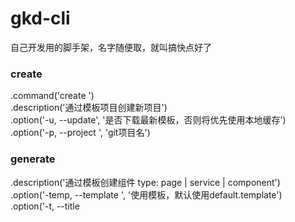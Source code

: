 # gkd-cli
自己开发用的脚手架，名字随便取，就叫搞快点好了

### create
.command('create <app-name>')  
.description('通过模板项目创建新项目')  
.option('-u, --update', '是否下载最新模板，否则将优先使用本地缓存')  
.option('-p, --project <projectName>', 'git项目名')  
   
 ### generate    
.description('通过模板创建组件 type: page | service | component')  
.option('-temp, --template <templateName>', '使用模板，默认使用default.template')  
.option('-t, --title <title>', '仅type为page有效，页面名称')  
.option('-a, --auth', '仅type为page有效，路由是否校验登录权限')  
.option('-r, --root', '仅type为page有效，是否为根页面')  
.option('-k, --keepAlive', '仅type为page有效，路由是否缓存')  
.option('-p, --path <routePath>', '仅type为page有效，路由的path(开头不加“/”)，默认由name生成')  
.option('-s, --service <serviceName>', '仅type为page有效，页面使用的service(无需加Service后缀)，默认由name生成')  
.option('-f, --fileName <fileName>', '生成的文件名，不带文件类型，默认由name生成')  

